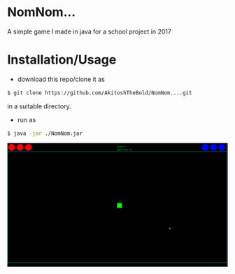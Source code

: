 # NomNom...
A simple game I made in java for a school project in 2017

# Installation/Usage

- download this repo/clone it as
```bash
$ git clone https://github.com/AkitoshTheBold/NomNom....git
```
in a suitable directory.
- run as 
```bash
$ java -jar ./NomNom.jar
```
![the game in action](screenshot.png)
